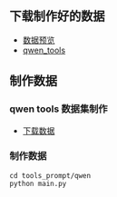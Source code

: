 



## 下载制作好的数据
- [数据预览](http://124.70.99.221:8080/data_share/index?ds_id=64)
- [qwen_tools](https://huggingface.co/datasets/ssbuild/tool_alpaca_for_qwen)



## 制作数据

### qwen tools 数据集制作

- [下载数据](https://github.com/tangqiaoyu/ToolAlpaca/tree/main/data/train_data.json)

### 制作数据

```commandline
cd tools_prompt/qwen
python main.py
```